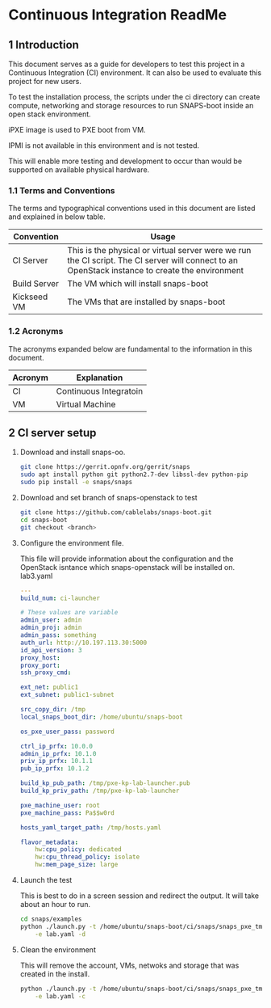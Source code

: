 
# Continuous Integration ReadMe

## 1 Introduction

This document serves as a guide for developers to test this project
in a Continuous Integration (CI) environment.  It can also be used
to evaluate this project for new users.

To test the installation process, the scripts under the ci directory
can create compute, networking and storage resources to run SNAPS-boot
inside an open stack environment.  

iPXE image is used to PXE boot from VM.

IPMI is not available in this environment and is not tested.

This will enable more testing and development to occur than would be
supported on available physical hardware.

### 1.1 Terms and Conventions

The terms and typographical conventions used in this document are listed and
explained in below table.

| Convention | Usage |
| ---------- | ----- |
| CI Server | This is the physical or virtual server were we run the CI script. The CI server will connect to an OpenStack instance to create the environment|
| Build Server | The VM which will install snaps-boot |
| Kickseed VM | The VMs that are installed by snaps-boot |

### 1.2 Acronyms

The acronyms expanded below are fundamental to the information in this
document.

| Acronym | Explanation |
| ------- | ----------- |
| CI | Continuous Integratoin |
| VM | Virtual Machine |

## 2 CI server setup

1. Download and install snaps-oo.

    ```Bash
    git clone https://gerrit.opnfv.org/gerrit/snaps
    sudo apt install python git python2.7-dev libssl-dev python-pip
    sudo pip install -e snaps/snaps
    ```

1. Download and set branch of snaps-openstack to test

    ```Bash
    git clone https://github.com/cablelabs/snaps-boot.git
    cd snaps-boot
    git checkout <branch>
    ```

1. Configure the environment file.

    This file will provide information about the configuration and the
    OpenStack isntance which snaps-openstack will be installed on.
    lab3.yaml

    ```Yaml
    ---
    build_num: ci-launcher

    # These values are variable
    admin_user: admin
    admin_proj: admin
    admin_pass: something
    auth_url: http://10.197.113.30:5000
    id_api_version: 3
    proxy_host:
    proxy_port:
    ssh_proxy_cmd:

    ext_net: public1
    ext_subnet: public1-subnet

    src_copy_dir: /tmp
    local_snaps_boot_dir: /home/ubuntu/snaps-boot

    os_pxe_user_pass: password

    ctrl_ip_prfx: 10.0.0
    admin_ip_prfx: 10.1.0
    priv_ip_prfx: 10.1.1
    pub_ip_prfx: 10.1.2

    build_kp_pub_path: /tmp/pxe-kp-lab-launcher.pub
    build_kp_priv_path: /tmp/pxe-kp-lab-launcher

    pxe_machine_user: root
    pxe_machine_pass: Pa$$w0rd

    hosts_yaml_target_path: /tmp/hosts.yaml

    flavor_metadata:
        hw:cpu_policy: dedicated
        hw:cpu_thread_policy: isolate
        hw:mem_page_size: large
    ```

1. Launch the test

    This is best to do in a screen session and redirect the output.
    It will take about an hour to run.

    ```Bash
    cd snaps/examples
    python ./launch.py -t /home/ubuntu/snaps-boot/ci/snaps/snaps_pxe_tmplt.yaml \
        -e lab.yaml -d
    ```

1. Clean the environment

    This will remove the account, VMs, netwoks and storage that was created
    in the install.

    ```Bash
    python ./launch.py -t /home/ubuntu/snaps-boot/ci/snaps/snaps_pxe_tmplt.yaml \
        -e lab.yaml -c
    ```
